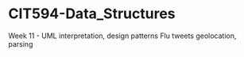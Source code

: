 # CIT594-Data_Structures
Week 11 - UML interpretation, design patterns
Flu tweets geolocation, parsing
